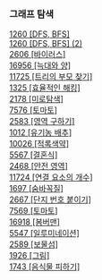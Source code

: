 ### 그래프 탐색

<a href="https://github.com/aldrn29/Algorithm/blob/master/Beakjoon/DFS%2C%20BFS/1260%20%5BDFS%2C%20BFS%5D.py">1260 [DFS, BFS]</a>   
<a href="https://github.com/aldrn29/Algorithm/blob/master/Beakjoon/DFS%2C%20BFS/1260%20%5BDFS%2C%20BFS%5D(2).py">1260 [DFS, BFS] (2)</a>  
<a href="https://github.com/aldrn29/Algorithm/blob/master/Beakjoon/DFS%2C%20BFS/2606%20%5B%EB%B0%94%EC%9D%B4%EB%9F%AC%EC%8A%A4%5D.py">2606 [바이러스]</a>  
<a href="https://github.com/aldrn29/Algorithm/blob/master/Beakjoon/16956%20%5B%EB%8A%91%EB%8C%80%EC%99%80%20%EC%96%91%5D.py">16956 [늑대와 양]</a>  
<a href="https://github.com/aldrn29/Algorithm/blob/master/Beakjoon/Tree/11725%20%5B%ED%8A%B8%EB%A6%AC%EC%9D%98%20%EB%B6%80%EB%AA%A8%20%EC%B0%BE%EA%B8%B0%5D.py">11725 [트리의 부모 찾기]</a>  
<a href="https://github.com/aldrn29/Algorithm/blob/master/Beakjoon/DFS%2C%20BFS/1325%20%5B%ED%9A%A8%EC%9C%A8%EC%A0%81%EC%9D%B8%20%ED%95%B4%ED%82%B9%5D.py">1325 [효율적인 해킹]</a>  
<a href="https://github.com/aldrn29/Algorithm/blob/master/Beakjoon/%EA%B7%B8%EB%9E%98%ED%94%84%20%ED%83%90%EC%83%89/2178%20%5B%EB%AF%B8%EB%A1%9C%20%ED%83%90%EC%83%89%5D.py">2178 [미로탐색]</a>  
<a href="https://github.com/aldrn29/Algorithm/blob/master/Beakjoon/%EA%B7%B8%EB%9E%98%ED%94%84%20%ED%83%90%EC%83%89/7576%20%5B%ED%86%A0%EB%A7%88%ED%86%A0%5D.py">7576 [토마토]</a>  
<a href="https://github.com/aldrn29/Algorithm/blob/master/Beakjoon/%EA%B7%B8%EB%9E%98%ED%94%84%20%ED%83%90%EC%83%89/2583%20%5B%EC%98%81%EC%97%AD%20%EA%B5%AC%ED%95%98%EA%B8%B0%5D.py">2583 [영역 구하기]</a>  
<a href="https://github.com/aldrn29/Algorithm/blob/master/Beakjoon/%EA%B7%B8%EB%9E%98%ED%94%84%20%ED%83%90%EC%83%89/1012%20%5B%EC%9C%A0%EA%B8%B0%EB%86%8D%20%EB%B0%B0%EC%B6%94%5D.py">1012 [유기농 배추]</a>  
<a href="https://github.com/aldrn29/Algorithm/blob/master/Beakjoon/%EA%B7%B8%EB%9E%98%ED%94%84%20%ED%83%90%EC%83%89/10026%20%5B%EC%A0%81%EB%A1%9D%EC%83%89%EC%95%BD%5D.py">10026 [적록색약]</a>  
<a href="https://github.com/aldrn29/Algorithm/blob/master/Beakjoon/%EA%B7%B8%EB%9E%98%ED%94%84%20%ED%83%90%EC%83%89/5567%20%5B%EA%B2%B0%ED%98%BC%EC%8B%9D%5D.py">5567 [결혼식]</a>  
<a href="https://github.com/aldrn29/Algorithm/blob/master/Beakjoon/%EA%B7%B8%EB%9E%98%ED%94%84%20%ED%83%90%EC%83%89/2468%20%5B%EC%95%88%EC%A0%84%20%EC%98%81%EC%97%AD%5D.py">2468 [안전 영역]</a>  
<a href="https://github.com/aldrn29/Algorithm/blob/master/Beakjoon/%EA%B7%B8%EB%9E%98%ED%94%84%20%ED%83%90%EC%83%89/11724%20%5B%EC%97%B0%EA%B2%B0%20%EC%9A%94%EC%86%8C%EC%9D%98%20%EA%B0%9C%EC%88%98%5D.py">11724 [연결 요소의 개수]</a>  
<a href="https://github.com/aldrn29/Algorithm/blob/master/Beakjoon/%EA%B7%B8%EB%9E%98%ED%94%84%20%ED%83%90%EC%83%89/1697%20%5B%EC%88%A8%EB%B0%94%EA%BC%AD%EC%A7%88%5D.py">1697 [숨바꼭질]</a>  
<a href="https://github.com/aldrn29/Algorithm/blob/master/Beakjoon/%EA%B7%B8%EB%9E%98%ED%94%84%20%ED%83%90%EC%83%89/2667%20%5B%EB%8B%A8%EC%A7%80%20%EB%B2%88%ED%98%B8%20%EB%B6%99%EC%9D%B4%EA%B8%B0%5D.py">2667 [단지 번호 붙이기]</a>  
<a href="https://github.com/aldrn29/Algorithm/blob/master/Beakjoon/%EA%B7%B8%EB%9E%98%ED%94%84%20%ED%83%90%EC%83%89/7569%20%5B%ED%86%A0%EB%A7%88%ED%86%A0%5D.py">7569 [토마토]</a>  
<a href="https://github.com/aldrn29/Algorithm/blob/master/Beakjoon/16918%20%5B%EB%B4%84%EB%B2%84%EB%A7%A8%5D.py">16918 [봄버맨]</a>  
<a href="https://github.com/aldrn29/Algorithm/blob/master/Beakjoon/%EA%B7%B8%EB%9E%98%ED%94%84%20%ED%83%90%EC%83%89/5547%20%5B%EC%9D%BC%EB%A3%A8%EB%AF%B8%EB%84%A4%EC%9D%B4%EC%85%98%5D.py">5547 [일루미네이션]</a>  
<a href="https://github.com/aldrn29/Algorithm/blob/master/Beakjoon/%EA%B7%B8%EB%9E%98%ED%94%84%20%ED%83%90%EC%83%89/2589%20%5B%EB%B3%B4%EB%AC%BC%EC%84%AC%5D.py">2589 [보물섬]</a>  
<a href="https://github.com/aldrn29/Algorithm/blob/master/Beakjoon/%EA%B7%B8%EB%9E%98%ED%94%84%20%ED%83%90%EC%83%89/1926%20%5B%EA%B7%B8%EB%A6%BC%5D.py">1926 [그림]</a>  
<a href="">1743 [음식물 피하기]</a>  